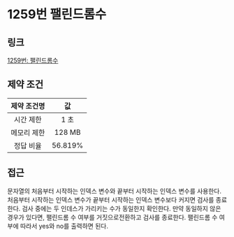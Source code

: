 # 1259번 팰린드롬수

## 링크

[1259번: 팰린드롬수](https://www.acmicpc.net/problem/1259)

## 제약 조건

| 제약 조건명 |   값    |
| :---------: | :-----: |
|  시간 제한  |  1 초   |
| 메모리 제한 | 128 MB  |
|  정답 비율  | 56.819% |

## 접근

문자열의 처음부터 시작하는 인덱스 변수와 끝부터 시작하는 인덱스 변수를 사용한다. 처음부터 시작하는 인덱스 변수가 끝부터 시작하는 인덱스 변수보다 커지면 검사를 종료한다. 검사 중에는 두 인데스가 가리키는 수가 동일한지 확인한다. 만약 동일하지 않은 경우가 있다면, 팰린드롬 수 여부를 거짓으로전환하고 검사를 종료한다. 팰린드롬 수 여부에 따라서 yes와 no를 출력하면 된다.
